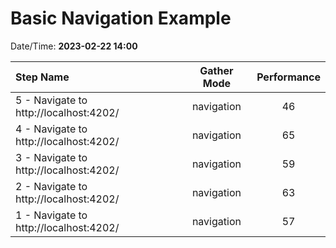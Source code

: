 # Basic Navigation Example

Date/Time: **2023-02-22 14:00**

| Step Name                              | Gather Mode | Performance |
| :------------------------------------- | :---------: | :---------: |
| 5 - Navigate to http://localhost:4202/ | navigation  |     46      |
| 4 - Navigate to http://localhost:4202/ | navigation  |     65      |
| 3 - Navigate to http://localhost:4202/ | navigation  |     59      |
| 2 - Navigate to http://localhost:4202/ | navigation  |     63      |
| 1 - Navigate to http://localhost:4202/ | navigation  |     57      |